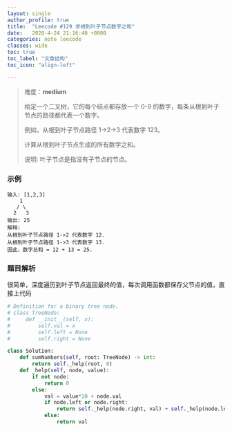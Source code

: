 ```yaml
---
layout: single
author_profile: true
title:  "Leecode #129 求根到叶子节点数字之和"
date:   2020-4-24 21:16:40 +0800
categories: note leecode
classes: wide
toc: true
toc_label: "文章结构"
toc_icon: "align-left"

---
```


> 难度：**medium**
>
> 给定一个二叉树，它的每个结点都存放一个 0-9 的数字，每条从根到叶子节点的路径都代表一个数字。
>
> 例如，从根到叶子节点路径 1->2->3 代表数字 123。
>
> 计算从根到叶子节点生成的所有数字之和。
>
> 说明: 叶子节点是指没有子节点的节点。
>

### 示例

```
输入: [1,2,3]
    1
   / \
  2   3
输出: 25
解释:
从根到叶子节点路径 1->2 代表数字 12.
从根到叶子节点路径 1->3 代表数字 13.
因此，数字总和 = 12 + 13 = 25.
```

### 题目解析

很简单，深度遍历到叶子节点返回最终的值，每次调用函数都保存父节点的值，直接上代码

```python
# Definition for a binary tree node.
# class TreeNode:
#     def __init__(self, x):
#         self.val = x
#         self.left = None
#         self.right = None

class Solution:
    def sumNumbers(self, root: TreeNode) -> int:
        return self._help(root, 0)
    def _help(self, node, value):
        if not node:
            return 0
        else:
            val = value*10 + node.val
            if node.left or node.right:
                return self._help(node.right, val) + self._help(node.left, val)
            else:
                return val
```

